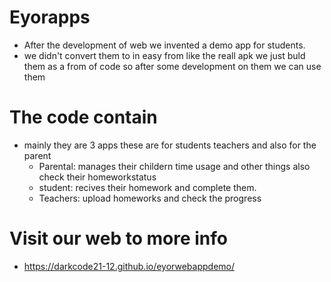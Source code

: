 # Eyorapps
- After the development of web we invented a demo app for students.
- we didn't convert them to in easy from like the reall apk we just buld them as a from of code so after some development on them we can use them 
# The code contain
- mainly they are 3 apps these are for students teachers and  also for the parent
  - Parental: manages their childern time usage and other things also check their homeworkstatus
  - student: recives their homework and complete them.
  -  Teachers: upload homeworks and check the progress

# Visit our web to more info
- https://darkcode21-12.github.io/eyorwebappdemo/


  
